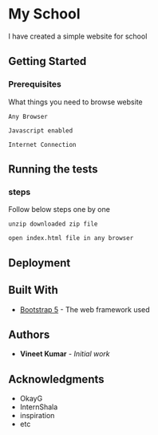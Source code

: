 # My School 

I have created a simple website for school 

## Getting Started

### Prerequisites

What things you need to  browse website

```
Any Browser
```

```
Javascript enabled
```

```
Internet Connection
```

## Running the tests


### steps

Follow below steps one by one

```
unzip downloaded zip file
```

```
open index.html file in any browser
```


## Deployment


## Built With

* [Bootstrap 5](https://v5.getbootstrap.com/docs/5.0/getting-started/introduction/) - The web framework used


## Authors

* **Vineet Kumar** - *Initial work*


## Acknowledgments

* OkayG
* InternShala
* inspiration
* etc
